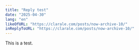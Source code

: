 ```yaml
---
title: "Reply test"
date: "2025-04-30"
lang: "en"
likeOfURL: "https://clarale.com/posts/now-archive-10/"
inReplyToURL: "https://clarale.com/posts/now-archive-10/"
---
```


This is a test.
